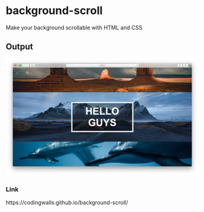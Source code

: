 # background-scroll
Make your background scrollable with HTML and CSS


<h2>Output</h2>
<img src="https://github.com/codingwalls/background-scroll/blob/main/Output.png" />


<h3>Link</h3>
https://codingwalls.github.io/background-scroll/
